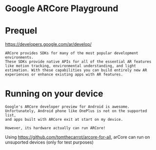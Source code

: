 # Google ARCore Playground

# Prequel

https://developers.google.com/ar/develop/

```
ARCore provides SDKs for many of the most popular development environments.
These SDKs provide native APIs for all of the essential AR features like motion tracking, environmental understanding, and light estimation. With these capabilities you can build entirely new AR experiences or enhance existing apps with AR features.
```


# Running on your device

```
Google's ARCore developer preview for Android is awesome.
Unfortunately, Android phone like OnePlus is not on the supported list,
and apps built with ARCore exit at start on my device.

However, its hardware actually can run ARCore!
```

Using https://github.com/tomthecarrot/arcore-for-all, arCore can run on unsuported devices (only for test purposes)